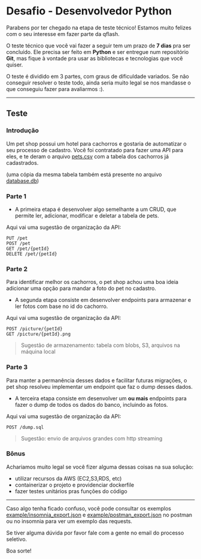 # Desafio - Desenvolvedor Python

Parabens por ter chegado na etapa de teste técnico! Estamos muito felizes com o seu interesse em fazer parte da qflash.

O teste técnico que você vai fazer a seguir tem um prazo de **7 dias** pra ser concluído. Ele precisa ser feito em **Python** e ser entregue num repositório **Git**, mas fique à vontade pra usar as bibliotecas e tecnologias que você quiser.

O teste é dividido em 3 partes, com graus de dificuldade variados. Se não conseguir resolver o teste todo, ainda seria muito legal se nos mandasse o que conseguiu fazer para avaliarmos :).

---

## Teste

### Introdução 
Um pet shop possui um hotel para cachorros e gostaria de automatizar o seu processo de cadastro. 
Você foi contratado para fazer uma API para eles, e te deram o arquivo [pets.csv](https://raw.githubusercontent.com/Quasar-Flash/teste-tecnico-python/master/pets.csv) com a tabela dos cachorros já cadastrados. 

(uma cópia da mesma tabela também está presente no arquivo [database.db](https://raw.githubusercontent.com/Quasar-Flash/teste-tecnico-python/master/database.db))

### Parte 1
* A primeira etapa é desenvolver algo semelhante a um CRUD, que permite ler, adicionar, modificar e deletar a tabela de pets.

Aqui vai uma sugestão de organização da API:
```
PUT /pet
POST /pet
GET /pet/{petId}
DELETE /pet/{petId}
```

### Parte 2
Para identificar melhor os cachorros, o pet shop achou uma boa ideia adicionar uma opção para mandar a foto do pet no cadastro.

* A segunda etapa consiste em desenvolver endpoints para armazenar e ler fotos com base no id do cachorro.

Aqui vai uma sugestão de organização da API:

```
POST /picture/{petId}
GET /picture/{petId}.png
```
> Sugestão de armazenamento: tabela com blobs, S3, arquivos na máquina local

### Parte 3
Para manter a permanência desses dados e facilitar futuras migrações, o pet shop resolveu implementar um endpoint que faz o dump desses dados.

* A terceira etapa consiste em desenvolver um **ou mais** endpoints para fazer o dump de todos os dados do banco, incluindo as fotos.

Aqui vai uma sugestão de organização da API:
```
POST /dump.sql
```
> Sugestão: envio de arquivos grandes com http streaming 

### Bônus
Achariamos muito legal se você fizer alguma dessas coisas na sua solução:
* utilizar recursos da AWS (EC2,S3,RDS, etc)
* containerizar o projeto e providenciar dockerfile
* fazer testes unitários pras funções do código

---

Caso algo tenha ficado confuso, você pode consultar os exemplos [example/insomnia_export.json](https://raw.githubusercontent.com/Quasar-Flash/teste-tecnico-python/master/example/insomnia_export.json) e [example/postman_export.json](https://raw.githubusercontent.com/Quasar-Flash/teste-tecnico-python/master/example/postman_export.json) no postman ou no insomnia para ver um exemplo das requests.

Se tiver alguma dúvida por favor fale com a gente no email do processo seletivo.

Boa sorte!
